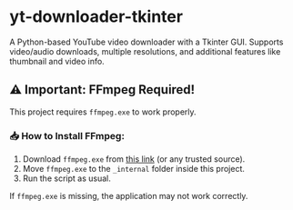 # yt-downloader-tkinter
A Python-based YouTube video downloader with a Tkinter GUI. Supports video/audio downloads, multiple resolutions, and additional features like thumbnail and video info.

## ⚠️ Important: FFmpeg Required!
This project requires `ffmpeg.exe` to work properly.

### 📥 How to Install FFmpeg:
1. Download `ffmpeg.exe` from [this link](https://www.gyan.dev/ffmpeg/builds/) (or any trusted source).
2. Move `ffmpeg.exe` to the `_internal` folder inside this project.
3. Run the script as usual.

If `ffmpeg.exe` is missing, the application may not work correctly.
